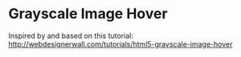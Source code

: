 Grayscale Image Hover
=====================

Inspired by and based on this tutorial: http://webdesignerwall.com/tutorials/html5-grayscale-image-hover